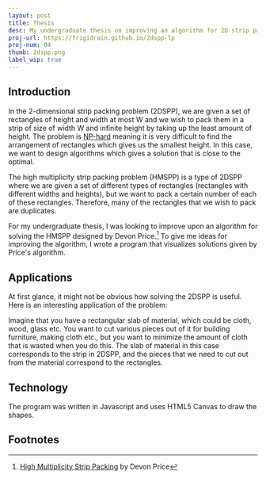 ```yaml
---
layout: post
title: Thesis
desc: My undergraduate thesis on improving an algorithm for 2D strip packing.
proj-url: https://frigidrain.github.io/2dspp-lp
proj-num: 04
thumb: 2dspp.png
label_wip: true
---
```


## Introduction

In the 2-dimensional strip packing problem (2DSPP), we are given a set of rectangles of height and width at most W and we wish to pack them in a strip of size of width W and infinite height by taking up the least amount of height. The problem is [NP-hard](https://en.wikipedia.org/wiki/NP-hardness) meaning it is very difficult to find the arrangement of rectangles which gives us the smallest height. In this case, we want to design algorithms which gives a solution that is close to the optimal.

The high multiplicity strip packing problem (HMSPP) is a type of 2DSPP where we are given a set of different types of rectangles (rectangles with different widths and heights), but we want to pack a certain number of each of these rectangles. Therefore, many of the rectangles that we wish to pack are duplicates.

For my undergraduate thesis, I was looking to improve upon an algorithm for solving the HMSPP designed by Devon Price.[^1] To give me ideas for improving the algorithm, I wrote a program that visualizes solutions given by Price's algorithm.

## Applications

At first glance, it might not be obvious how solving the 2DSPP is useful. Here is an interesting application of the problem:

Imagine that you have a rectangular slab of material, which could be cloth, wood, glass etc. You want to cut various pieces out of it for building furniture, making cloth etc., but you want to minimize the amount of cloth that is wasted when you do this. The slab of material in this case corresponds to the strip in 2DSPP, and the pieces that we need to cut out from the material correspond to the rectangles.

## Technology

The program was written in Javascript and uses HTML5 Canvas to draw the shapes.

## Footnotes

[^1]:[High Multiplicity Strip Packing](http://ir.lib.uwo.ca/cgi/viewcontent.cgi?article=3369&context=etd) by Devon Price